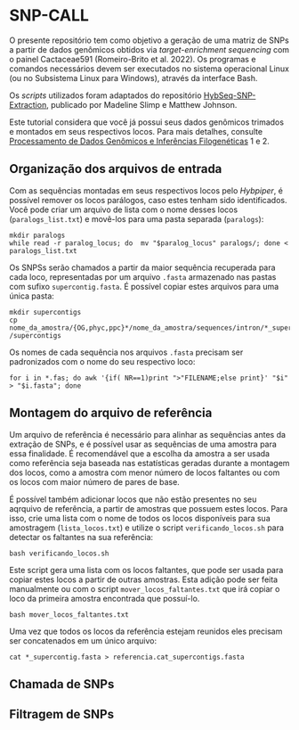 # SNP-CALL
O presente repositório tem como objetivo a geração de uma matriz de SNPs a partir de dados genômicos obtidos via *target-enrichment sequencing* com o painel Cactaceae591 (Romeiro-Brito et al. 2022). Os programas e comandos necessários devem ser executados no sistema operacional Linux (ou no Subsistema Linux para Windows), através da interface Bash. 

Os *scripts* utilizados foram adaptados do repositório [HybSeq-SNP-Extraction](https://github.com/lindsawi/HybSeq-SNP-Extraction.git), publicado por Madeline Slimp e Matthew Johnson.

Este tutorial considera que você já possui seus dados genômicos trimados e montados em seus respectivos locos. Para mais detalhes, consulte [Processamento de Dados Genômicos e Inferências Filogenéticas](https://github.com/juvicat/LAGEVOL_FILOGENIAS.git) 1 e 2. 
## Organização dos arquivos de entrada
Com as sequências montadas em seus respectivos locos pelo *Hybpiper*, é possível remover os locos parálogos, caso estes tenham sido identificados. Você pode criar um arquivo de lista com o nome desses locos (`paralogs_list.txt`) e movê-los para uma pasta separada (`paralogs`):
```
mkdir paralogs
while read -r paralog_locus; do  mv "$paralog_locus" paralogs/; done < paralogs_list.txt
```

Os SNPSs serão chamados a partir da maior sequência recuperada para cada loco, representadas por um arquivo `.fasta` armazenado nas pastas com sufixo `supercontig.fasta`. É possível copiar estes arquivos para uma única pasta:

```
mkdir supercontigs
cp nome_da_amostra/{OG,phyc,ppc}*/nome_da_amostra/sequences/intron/*_supercontig.fasta /supercontigs
```

Os nomes de cada sequência nos arquivos `.fasta` precisam ser padronizados com o nome do seu respectivo loco:

```
for i in *.fas; do awk '{if( NR==1)print ">"FILENAME;else print}' "$i" > "$i.fasta"; done
```

## Montagem do arquivo de referência
Um arquivo de referência é necessário para alinhar as sequências antes da extração de SNPs, e é possível usar as sequências de uma amostra para essa finalidade. É recomendável que a escolha da amostra a ser usada como referência seja baseada nas estatísticas geradas durante a montagem dos locos, como a amostra com menor número de locos faltantes ou com os locos com maior número de pares de base. 

É possível também adicionar locos que não estão presentes no seu aqrquivo de referência, a partir de amostras que possuem estes locos. Para isso, crie uma lista com o nome de todos os locos disponíveis para sua amostragem (`lista_locos.txt`) e utilize o script `verificando_locos.sh` para detectar os faltantes na sua referência:
```
bash verificando_locos.sh
```
Este script gera uma lista com os locos faltantes, que pode ser usada para copiar estes locos a partir de outras amostras. Esta adição pode ser feita manualmente ou com o script `mover_locos_faltantes.txt` que irá copiar o loco da primeira amostra encontrada que possuí-lo. 
```
bash mover_locos_faltantes.txt
```
Uma vez que todos os locos da referência estejam reunidos eles precisam ser concatenados em um único arquivo:
```
cat *_supercontig.fasta > referencia.cat_supercontigs.fasta
```

## Chamada de SNPs 

## Filtragem de SNPs 
